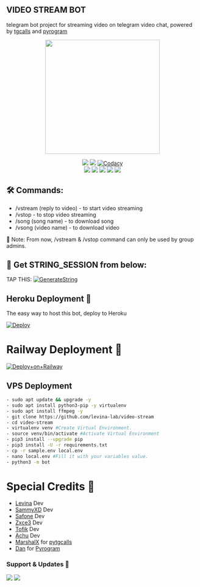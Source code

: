 <h2 align="centre">VIDEO STREAM BOT</h2>

telegram bot project for streaming video on telegram video chat, powered by [tgcalls](https://github.com/MarshalX/tgcalls) and [pyrogram](https://github.com/pyrogram/pyrogram)

<p align="center"><a href="https://t.me/veezvidstreambot"><img src="https://telegra.ph/file/4e8717d59d74412cf0e50.jpg" width="300"></a></p>
<p align="center">
    <a href="https://www.python.org/" alt="made-with-python"> <img src="https://img.shields.io/badge/Made%20with-Python-black.svg?style=flat-square&logo=python&logoColor=blue&color=red" /></a>
    <a href="https://github.com/levina-lab/video-stream/graphs/commit-activity" alt="Maintenance"> <img src="https://img.shields.io/badge/Maintained%3F-yes-red.svg?style=flat-square" /></a>
    <a href="https://app.codacy.com/gh/levina-lab/video-stream/dashboard"> <img src="https://img.shields.io/codacy/grade/a723cb464d5a4d25be3152b5d71de82d?color=red&logo=codacy&style=flat-square" alt="Codacy" /></a><br>
    <a href="https://github.com/levina-lab/video-stream"> <img src="https://img.shields.io/github/repo-size/levina-lab/video-stream?color=red&logo=github&logoColor=blue&style=flat-square" /></a>
    <a href="https://github.com/levina-lab/video-stream/commits/main"> <img src="https://img.shields.io/github/last-commit/levina-lab/video-stream?color=red&logo=github&logoColor=blue&style=flat-square" /></a>
    <a href="https://github.com/levina-lab/video-stream/issues"> <img src="https://img.shields.io/github/issues/levina-lab/video-stream?color=red&logo=github&logoColor=blue&style=flat-square" /></a>
    <a href="https://github.com/levina-lab/video-stream/network/members"> <img src="https://img.shields.io/github/forks/levina-lab/video-stream?color=red&logo=github&logoColor=blue&style=flat-square" /></a>  
    <a href="https://github.com/levina-lab/video-stream/network/members"> <img src="https://img.shields.io/github/stars/levina-lab/video-stream?color=red&logo=github&logoColor=blue&style=flat-square" /></a>  
</p>

## 🛠 Commands:
- /vstream (reply to video) - to start video streaming
- /vstop - to stop video streaming
- /song (song name) - to download song
- /vsong (video name) - to download video

📝 Note: From now, /vstream & /vstop command can only be used by group admins.

## 🧪 Get STRING_SESSION from below:

TAP THIS: [![GenerateString](https://img.shields.io/badge/repl.it-generateString-yellowgreen)](https://replit.com/@levinalab/StringSession#main.py)

## Heroku Deployment 💜
The easy way to host this bot, deploy to Heroku

[![Deploy](https://www.herokucdn.com/deploy/button.svg)](https://heroku.com/deploy?template=https://github.com/levina-lab/video-stream)

# Railway Deployment 🚄
[![Deploy+on+Railway](https://railway.app/button.svg)](https://railway.app/new/template?template=https://github.com/widodo01/Vstream&envs=API_ID,API_HASH,BOT_TOKEN,BOT_USERNAME,ASSISTANT_NAME,SESSION_NAME,SUDO_USERS,DURATION_LIMIT)

## VPS Deployment
```sh
- sudo apt update && upgrade -y
- sudo apt install python3-pip -y virtualenv
- sudo apt install ffmpeg -y
- git clone https://github.com/levina-lab/video-stream
- cd video-stream
- virtualenv venv #Create Virtual Environment.
- source venv/bin/activate #Activate Virtual Environment
- pip3 install --upgrade pip
- pip3 install -U -r requirements.txt
- cp -r sample.env local.env
- nano local.env #Fill it with your variables value.
- python3 -m bot
```


# Special Credits 💖
- [Levina](https://github.com/levina-lab) Dev
- [SammyXD](https://github.com/Sammy-XD) Dev
- [Safone](https://github.com/AsmSafone) Dev
- [Zxce3](https://github.com/Zxce3) Dev
- [Tofik](https://github.com/tofikdn) Dev
- [Achu](https://github.com/Achu2234) Dev
- [MarshalX](https://github.com/MarshalX) for [pytgcalls](https://github.com/MarshalX)
- [Dan](https://github.com/delivrance) for [Pyrogram](https://github.com/pyrogram)

### Support & Updates 🎑
<a href="https://t.me/VeezSupportGroup"><img src="https://img.shields.io/badge/Join-Group%20Support-blue.svg?style=for-the-badge&logo=Telegram"></a> <a href="https://t.me/levinachannel"><img src="https://img.shields.io/badge/Join-Updates%20Channel-blue.svg?style=for-the-badge&logo=Telegram"></a>
